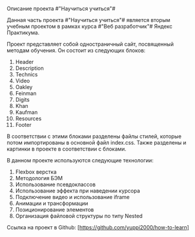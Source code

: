 Описание проекта #"Научиться учиться"#

Данная часть проекта #"Научиться учиться"# является вторым учебным проектом в рамках курса #"Веб разработчик"# Яндекс Практикума.

Проект представляет собой одностраничный сайт, посвященный методам обучения. Он состоит из следующих блоков:
1. Header
2. Description
3. Technics
4. Video
5. Oakley
6. Feinman
7. Digits
8. Khan
9. Kaufman
10. Resources
11. Footer

В соответствии с этими блоками разделены файлы стилей, которые потом импортированы в основной файл index.css. Также разделены и картинки в проекте в соответствии с блоками.

В данном проекте используются следующие технологии:
1. Flexbox верстка
2. Методология БЭМ
3. Использование псевдоклассов
4. Использование эффекта при наведении курсора
5. Подключение видео и использование iframe
6. Анимации и трансформации
7. Позиционирование элементов
8. Организация файловой структуры по типу Nested

Ссылка на проект в Github:
[https://github.com/yuppi2000/how-to-learn]

